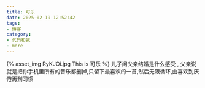 ```yaml
---
title: 可乐
date: 2025-02-19 12:52:42
tags:
- 博客
category:
- 代码和我
- more
---
```

{% asset_img RyKJOi.jpg This is 可乐 %}
儿子问父亲结婚是什么感受 ,   父亲说就是把你手机里所有的音乐都删掉,只留下最喜欢的一首,然后无限循环,由喜欢到厌倦再到习惯